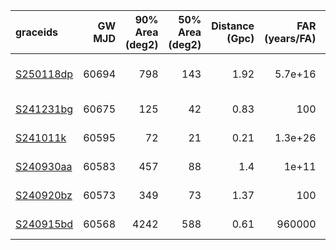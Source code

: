 | graceids                                                          | GW MJD | 90% Area (deg2) | 50% Area (deg2) | Distance (Gpc) | FAR (years/FA) | Mass (M_sol) | gcnids                                                                      | time   | probability | start                   | comments                   |
| :---------------------------------------------------------------- | -----: | --------------: | --------------: | -------------: | -------------: | -----------: | :-------------------------------------------------------------------------- | :----- | :---------- | :---------------------- | :------------------------- |
| [S250118dp](https://gracedb.ligo.org/superevents/S250118dp/view/) |  60694 |             798 |             143 |           1.92 |        5.7e+16 |           71 | [2025-01-18T17:05:23](https://fritz.science/gcn_events/2025-01-18T17:05:23) |        |             |                         | plan has zero observations |
| [S241231bg](https://gracedb.ligo.org/superevents/S241231bg/view/) |  60675 |             125 |              42 |           0.83 |            100 |           36 | [2024-12-31T05:41:34](https://fritz.science/gcn_events/2024-12-31T05:41:34) | 900.0  | 0.6         | 2024-12-31T05:42:22.650 | fails mass criteria        |
| [S241011k](https://gracedb.ligo.org/superevents/S241011k/view/)   |  60595 |              72 |              21 |           0.21 |        1.3e+26 |           12 | [2024-10-11T23:38:35](https://fritz.science/gcn_events/2024-10-11T23:38:35) | 300.0  | 0.52        | 2024-10-12T02:12:49.314 | fails mass criteria        |
| [S240930aa](https://gracedb.ligo.org/superevents/S240930aa/view/) |  60583 |             457 |              88 |            1.4 |          1e+11 |           51 | [2024-09-30T04:00:00](https://fritz.science/gcn_events/2024-09-30T04:00:00) | 660.0  | 0.62        | 2024-09-30T04:00:44.802 | fails mass criteria        |
| [S240920bz](https://gracedb.ligo.org/superevents/S240920bz/view/) |  60573 |             349 |              73 |           1.37 |            100 |           53 | [2024-09-20T07:34:24](https://fritz.science/gcn_events/2024-09-20T07:34:24) | 1080.0 | 0.51        | 2024-09-20T07:35:15.306 | fails mass criteria        |
| [S240915bd](https://gracedb.ligo.org/superevents/S240915bd/view/) |  60568 |            4242 |             588 |           0.61 |         960000 |           24 | [2024-09-15T10:51:51](https://fritz.science/gcn_events/2024-09-15T10:51:51) | 600.0  | 0.94        | 2024-09-15T11:16:06.636 | fails mass criteria        |
